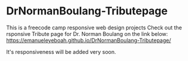 # DrNormanBoulang-Tributepage
This is a freecode camp responsive web design projects
Check out the rsponsive Tribute page for Dr. Norman Boulang on the link below:
https://emanueleyeboah.github.io/DrNormanBoulang-Tributepage/


It's responsiveness will be added very soon.

